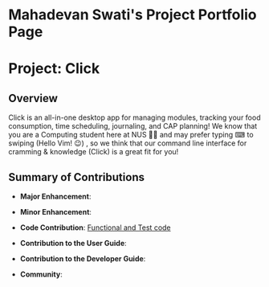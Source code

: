 # Mahadevan Swati's Project Portfolio Page

# Project: Click

## Overview

Click is an all-in-one desktop app for managing modules, tracking your food consumption, time scheduling, journaling, and CAP planning!
We know that you are a Computing student here at NUS 👨‍🎓 and may prefer typing ⌨ to swiping (Hello Vim! 😉)
, so we think that our command line interface for cramming & knowledge (Click) is a great fit for you!

## Summary of Contributions

+ **Major Enhancement**:

+ **Minor Enhancement**:

+ **Code Contribution**: [Functional and Test code](https://nus-cs2113-ay2122s1.github.io/tp-dashboard/?search=nvbinh15&sort=groupTitle&sortWithin=title&timeframe=commit&mergegroup=&groupSelect=groupByAuthors&breakdown=true&checkedFileTypes=docs~functional-code~test-code~other)

+ **Contribution to the User Guide**:

+ **Contribution to the Developer Guide**:

+ **Community**:

